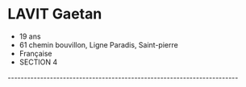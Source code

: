 <h1>LAVIT Gaetan</h1>
  <ul>
    <li>19 ans</li>
    <li>61 chemin bouvillon, Ligne Paradis, Saint-pierre</li>
    <li>Française</li>
   <li>SECTION 4</li>
 </ul>
 <p>-----------------------------------------------------------------------</p>
